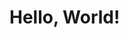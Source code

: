 <!DOCTYPE html>
<html>
	<head>
		<title>Hello World</title>
	</head>
	<body>
		<h1>Hello, World!</h1>
	</body>
</html>

